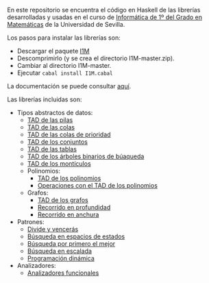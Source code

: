 En este repositorio se encuentra el código en Haskell de las librerías desarrolladas y
usadas en el curso de 
[Informática de 1º del Grado en Matemáticas](http://bit.ly/1WYZ1O9) 
de la Universidad de Sevilla.

Los pasos para instalar las librerías son:

+ Descargar el paquete [I1M](https://github.com/jaalonso/I1M/archive/master.zip)
+ Descomprimirlo (y se crea el directorio I1M-master.zip).
+ Cambiar al directorio I1M-master.
+ Ejecutar `cabal install I1M.cabal`

La documentación se puede consultar [aquí](http://jaalonso.github.io/I1M/).

Las librerías incluidas son:

+ Tipos abstractos de datos:
    + [TAD de las pilas](src/I1M/Pila.hs)   
    + [TAD de las colas](src/I1M/Cola.hs) 
    + [TAD de las colas de prioridad](src/I1M/ColaDePrioridad.hs) 
    + [TAD de los conjuntos](src/I1M/Conjunto.hs) 
    + [TAD de las tablas](src/I1M/Tabla.hs) 
    + [TAD de los árboles binarios de búaqueda](src/I1M/ArbolBin.hs) 
    + [TAD de los montículos](src/I1M/Monticulo.hs)
    + Polinomios:
        + [TAD de los polinomios](src/I1M/Pol.hs) 
        + [Operaciones con el TAD de los polinomios](src/I1M/PolOperaciones.hs) 
    + Grafos:
        + [TAD de los grafos](src/I1M/Grafo.hs) 
        + [Recorrido en profundidad](src/I1M/RecorridoEnProfundidad.hs) 
        + [Recorrido en anchura](src/I1M/RecorridoEnAnchura.hs)
+ Patrones:
    + [Divide y vencerás](src/I1M/DivideVenceras.hs) 
    + [Búsqueda en espacios de estados](src/I1M/BusquedaEnEspaciosDeEstados.hs) 
    + [Búsqueda por primero el mejor](src/I1M/BusquedaPrimeroElMejor.hs) 
    + [Búsqueda en escalada](src/I1M/BusquedaEnEscalada.hs) 
    + [Programación dinámica](src/I1M/Dinamica.hs) 
+ Analizadores:
    + [Analizadores funcionales](src/I1M/Analizador.hs) 



